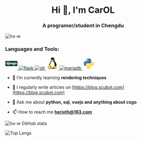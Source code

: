 <h1 align="center">Hi 👋, I'm CarOL</h1>
<h3 align="center">A programer/student in Chengdu</h3>


<p align="left"> <img src="https://komarev.com/ghpvc/?username=hx-w&label=Profile%20views&color=0e75b6&style=flat" alt="hx-w" /> </p>


<h3 align="left">Languages and Tools:</h3>

<p align="left"> 
  <a href="https://www.djangoproject.com/" target="_blank"> <img src="https://raw.githubusercontent.com/devicons/devicon/master/icons/django/django-original.svg" alt="django" width="40" height="40"/> </a> 
  <a href="https://flask.palletsprojects.com/" target="_blank"> <img src="https://www.vectorlogo.zone/logos/pocoo_flask/pocoo_flask-icon.svg" alt="flask" width="40" height="40"/> </a> 
  <a href="https://git-scm.com/" target="_blank"> <img src="https://www.vectorlogo.zone/logos/git-scm/git-scm-icon.svg" alt="git" width="40" height="40"/> </a> 
  <a href="https://www.linux.org/" target="_blank"> <img src="https://raw.githubusercontent.com/devicons/devicon/master/icons/linux/linux-original.svg" alt="linux" width="40" height="40"/> </a> 
  <a href="https://mariadb.org/" target="_blank"> <img src="https://www.vectorlogo.zone/logos/mariadb/mariadb-icon.svg" alt="mariadb" width="40" height="40"/> </a>  
  <a href="https://www.python.org" target="_blank"> <img src="https://raw.githubusercontent.com/devicons/devicon/master/icons/python/python-original.svg" alt="python" width="40" height="40"/> </a>  </p>



- 🌱 I’m currently learning **rendering techniques**

- 📝 I regularly write articles on [https://blog.scubot.com](https://blog.scubot.com)

- 💬 Ask me about **python, sql, vuejs and anything about csgo**

- 📫 How to reach me **herixth@163.com**



![hx-w GitHub stats](https://github-readme-stats.vercel.app/api?username=hx-w&show_icons=true)

![Top Langs](https://github-readme-stats.vercel.app/api/top-langs/?username=hx-w&hide=html,css&layout=compact)
